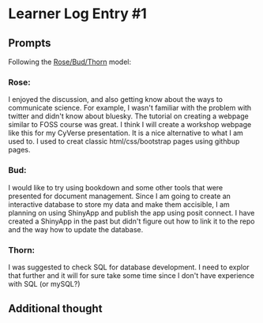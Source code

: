 # Learner Log Entry #1 

## Prompts
Following the [Rose/Bud/Thorn](https://www.panoramaed.com/blog/rose-bud-thorn-activity-and-worksheet#:~:text=%22Rose%2C%20Bud%2C%20Thorn%22%20is%20a%20mindful%20design%2D,day%2C%20week%2C%20or%20month.) model:

### Rose:
I enjoyed the discussion, and also getting know about the ways to communicate science. For example, I wasn't familiar with the problem with twitter and didn't know about bluesky. The tutorial on creating a webpage similar to FOSS course was great. I think I will create a workshop webpage like this for my CyVerse presentation. It is a nice alternative to what I am used to. I used to creat classic html/css/bootstrap pages using githbup pages. 

### Bud: 
I would like to try using bookdown and some other tools that were presented for document management. Since I am going to create an interactive database to store my data and make them accisible, I am planning on using ShinyApp and publish the app using posit connect. I have created a ShinyApp in the past but didn't figure out how to link it to the repo and the way how to update the database.

### Thorn: 
I was suggested to check SQL for database development. I need to explor that further and it will for sure take some time since I don't have experience with SQL (or mySQL?)

## Additional thought


